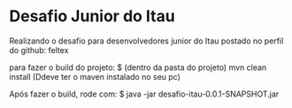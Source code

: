 # Desafio Junior do Itau

Realizando o desafio para desenvolvedores junior do Itau postado no perfil do github: feltex

para fazer o build do projeto: 
    $ (dentro da pasta do projeto) mvn clean install (Ddeve ter o maven instalado no seu pc)

Após fazer o build, rode com: 
    $ java -jar desafio-itau-0.0.1-SNAPSHOT.jar

